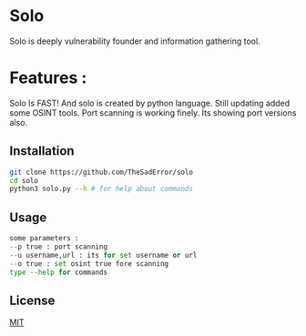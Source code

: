 # Solo

Solo is deeply vulnerability founder and information gathering tool.
# Features : 
Solo Is FAST!
And solo is created by python language. Still updating added some OSINT tools. Port scanning is working finely. Its showing port versions also.

## Installation
```bash
git clone https://github.com/TheSadError/solo
cd solo
python3 solo.py --h # for help about commands
```

## Usage

```python
some parameters : 
--p true : port scanning
--u username,url : its for set username or url
--o true : set osint true fore scanning
type --help for commands
```


## License
[MIT](https://choosealicense.com/licenses/mit/)
